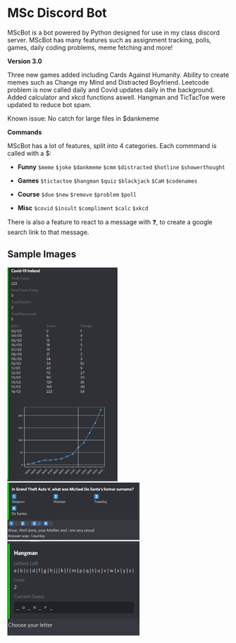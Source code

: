 # MSc Discord Bot

MScBot is a bot powered by Python designed for use in my class discord server. MScBot has many features such as assignment tracking, polls, games, daily coding problems, meme fetching and more!

__Version 3.0__

Three new games added including Cards Against Humanity. Ability to create memes such as Change my Mind and Distracted Boyfriend. Leetcode problem is now called daily and Covid updates daily in the background. Added calculator and xkcd functions aswell. Hangman and TicTacToe were updated to reduce bot spam.

Known issue: No catch for large files in $dankmeme

__Commands__

MScBot has a lot of features, split into 4 categories. Each commmand is called with a $:

* __Funny__ `$meme` `$joke` `$dankmeme` `$cmm` `$distracted` `$hotline` `$showerthought`

* __Games__ `$tictactoe` `$hangman` `$quiz` `$blackjack` `$CaH` `$codenames`

* __Course__ ``$due`` ``$new`` ``$remove`` ``$problem`` ``$poll``

* __Misc__ `$covid` `$insult` `$compliment` `$calc` `$xkcd`

There is also a feature to react to a message with ❓, to create a google search link to that message.

## Sample Images

<img src="/files/demo_images/covid.PNG" alt="Covid"
	title="Covid" width="250"/>
    <img src="/files/demo_images/quiz.PNG" alt="Quiz"
	title="Quiz Demo" width="300"/>
    <img src="/files/demo_images/hangman.PNG" alt="Hangman"
	title="Hangman Demo" width="300"/>